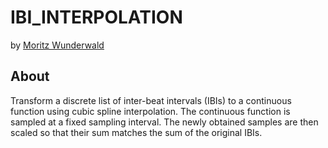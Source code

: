 # IBI_INTERPOLATION

by [Moritz Wunderwald](mailto:code@moritzwunderwald.de)

## About

Transform a discrete list of inter-beat intervals (IBIs) to a continuous function using cubic spline interpolation. The continuous function is sampled at a fixed sampling interval. The newly obtained samples are then scaled so that their sum matches the sum of the original IBIs.